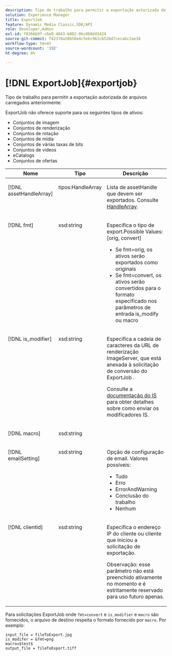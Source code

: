 ```yaml
---
description: Tipo de trabalho para permitir a exportação autorizada de arquivos carregados anteriormente.
solution: Experience Manager
title: ExportJob
feature: Dynamic Media Classic,SDK/API
role: Developer,Admin
exl-id: f0266b9f-c6e0-4843-b002-0bc068d43424
source-git-commit: f42378a20b58e4c5ebc961c6526d7cecabc2ae38
workflow-type: tm+mt
source-wordcount: '192'
ht-degree: 0%

---
```


# [!DNL ExportJob]{#exportjob}

Tipo de trabalho para permitir a exportação autorizada de arquivos carregados anteriormente.

ExportJob não oferece suporte para os seguintes tipos de ativos:

* Conjuntos de imagem
* Conjuntos de renderização
* Conjuntos de rotação
* Conjuntos de mídia
* Conjuntos de várias taxas de bits
* Conjuntos de vídeos
* eCatalogs
* Conjuntos de ofertas

<table id="table_D8F3FD30D15648BFA5B980D3DC0A5AB1"> 
 <thead> 
  <tr> 
   <th colname="col1" class="entry"> Nome </th> 
   <th colname="col2" class="entry"> Tipo </th> 
   <th colname="col3" class="entry"> Descrição </th> 
  </tr> 
 </thead>
 <tbody> 
  <tr valign="top"> 
   <td colname="col1"> <p> <span class="codeph"> <span class="varname"> [!DNL assetHandleArray]</span> </span> </p> </td> 
   <td colname="col2"> <p> <span class="codeph"> tipos:HandleArray</span> </p> </td> 
   <td colname="col3" valign="top"> <p>Lista de <span class="codeph"> assetHandle</span> que devem ser exportados. Consulte <a href="../../types/c-data-types/r-handle-array.md#reference-1b93fefb5477459faf9253b54349b5f9" type="reference" format="dita" scope="local"> HandleArray</a>. </p> </td> 
  </tr> 
  <tr valign="top"> 
   <td colname="col1"> <p> <span class="codeph"> <span class="varname"> [!DNL fmt]</span> </span> </p> </td> 
   <td colname="col2"> <p> <span class="codeph"> xsd:string </span> </p> </td> 
   <td colname="col3"> <p>Especifica o tipo de <span class="codeph"> export.Possible Values</span>: [orig, convert] </p> <p> 
     <ul id="ul_16EF4B14100C4C7AA464CA9CF7F11D1C"> 
      <li id="li_DAB2844CC55145C88A18A1F8EC4527F9">Se <span class="codeph"> fmt=orig</span>, os ativos serão exportados como originais </li> 
      <li id="li_07F2F8D159934D889FDC1022AB12B564">Se <span class="codeph"> fmt=convert</span>, os ativos serão convertidos para o formato especificado nos parâmetros de entrada <span class="codeph"> is_modify</span> ou <span class="codeph"> macro</span> </li> 
     </ul> </p> </td> 
  </tr> 
  <tr valign="top"> 
   <td colname="col1"> <p> <span class="codeph"> <span class="varname"> [!DNL is_modifier]</span> </span> </p> </td> 
   <td colname="col2"> <p> <span class="codeph"> xsd:string </span> </p> </td> 
   <td colname="col3"> <p>Especifica a cadeia de caracteres da URL de renderização <span class="codeph"> ImageServer</span>, que está anexada à solicitação de conversão<span class="codeph"> do ExportJob </span>. </p> <p>Consulte a <a href="https://experienceleague.adobe.com/docs/dynamic-media-developer-resources/image-serving-api/homeisir.html" scope="external" format="html"> documentação do IS</a> para obter detalhes sobre como enviar os modificadores IS. </p> </td> 
  </tr> 
  <tr valign="top"> 
   <td colname="col1"> <p> <span class="codeph"> <span class="varname"> [!DNL macro]</span> </span> </p> </td> 
   <td colname="col2"> <p> <span class="codeph"> xsd:string </span> </p> </td> 
   <td colname="col3"> <p></p> </td> 
  </tr> 
  <tr valign="top"> 
   <td colname="col1"> <p> <span class="codeph"> <span class="varname"> [!DNL emailSetting]</span> </span> </p> </td> 
   <td colname="col2"> <p> <span class="codeph"> xsd:string </span> </p> </td> 
   <td colname="col3"> <p>Opção de configuração de email. Valores possíveis: </p> <p> 
     <ul id="ul_0EEDAE11B7CD4C53A6E4B2B8CB2CF730"> 
      <li id="li_F235F93828594ED78C6D464440F953FF"> <span class="codeph"> Tudo</span> </li> 
      <li id="li_59E14E7EBFA64432A5FAC15DA21A0521"> <span class="codeph"> Erro</span> </li> 
      <li id="li_BFE0B52CADD14CC1BA1AF42AB0AA1CE1"> <span class="codeph"> ErrorAndWarning</span> </li> 
      <li id="li_BE3AA67E14FB487B8B9CD6EF3D58824C"> <span class="codeph"> Conclusão do trabalho</span> </li> 
      <li id="li_409C68AD0D244975BFB86B08609E0146"> <span class="codeph"> Nenhum</span> </li> 
     </ul> </p> </td> 
  </tr> 
  <tr valign="top"> 
   <td colname="col1"> <p> <span class="codeph"> <span class="varname"> [!DNL clientId]</span> </span> </p> </td> 
   <td colname="col2"> <p> <span class="codeph"> xsd:string </span> </p> </td> 
   <td colname="col3"> <p>Especifica o endereço IP do cliente ou cliente que iniciou a solicitação de exportação. </p> <p> <p>Observação: esse parâmetro não está preenchido ativamente no momento e é estritamente reservado para uso futuro apenas. </p> </p> </td> 
  </tr> 
 </tbody> 
</table>

Para solicitações ExportJob onde `fmt=convert` e `is_modifier` e `macro` são fornecidos, o arquivo de destino respeita o formato fornecido por `macro`. Por exemplo:

```
input_file = fileToExport.jpg
is_modifer = &fmt=png
macro=$test$ 
output_file = fileToExport.tiff
```
